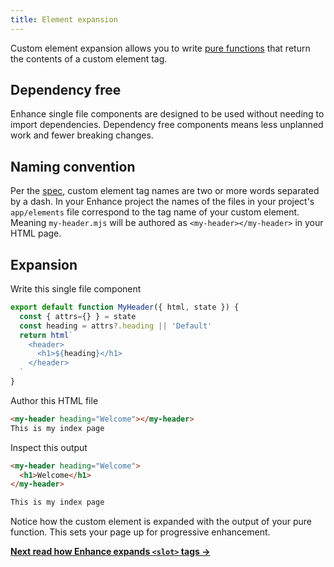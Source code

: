 ```yaml
---
title: Element expansion
---
```


Custom element expansion allows you to write [pure functions](https://en.wikipedia.org/wiki/Pure_function) that return the contents of a custom element tag.

## Dependency free

Enhance single file components are designed to be used without needing to import dependencies. Dependency free components means less unplanned work and fewer breaking changes.

## Naming convention

Per the [spec](https://html.spec.whatwg.org/multipage/custom-elements.html#prod-potentialcustomelementname), custom element tag names are two or more words separated by a dash.
In your Enhance project the names of the files in your project's `app/elements` file correspond to the tag name of your custom element. Meaning `my-header.mjs` will be authored as `<my-header></my-header>` in your HTML page.

## Expansion

Write this single file component

```javascript
export default function MyHeader({ html, state }) {
  const { attrs={} } = state
  const heading = attrs?.heading || 'Default'
  return html`
    <header>
      <h1>${heading}</h1>
    </header>
  `
}
```

Author this HTML file

```html
<my-header heading="Welcome"></my-header>
This is my index page
```

Inspect this output

```html
<my-header heading="Welcome">
  <h1>Welcome</h1>
</my-header>

This is my index page
```

Notice how the custom element is expanded with the output of your pure function. This sets your page up for progressive enhancement.

<doc-callout level="none" mark="🎰">

**[Next read how Enhance expands `<slot>` tags →](/docs/learn/concepts/html/slots)**

</doc-callout>
